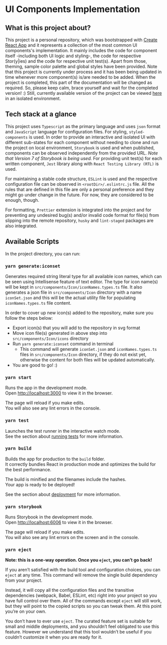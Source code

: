 # UI Components Implementation

## What is this project about?

This project is a personal repository, which was bootstrapped with [Create React App](https://github.com/facebook/create-react-app) and it represents a collection of the most common UI components's implementation. It mainly includes the code for component itself -including both UI logic and styling-, the code for respective Stor(y|ies) and the code for respective unit test(s). Apart from those, theming, sample color palette and global styles have been provided. Note that this project is currently under process and it has been being updated in time whenever more component(s) is/are needed to be added. When the project is completed, this part of the documentation will be changed as required. So, please keep calm, brace yourself and wait for the completed version! :) Still, currently available version of the project can be viewed [here](https://64725a0d7e193771886bdb49-nmjeetlbmt.chromatic.com/) in an isolated environment.

## Tech stack at a glance

This project uses `Typescript` as the primary language and uses `json` format and `JavaScript` language for configuration files. For styling, `styled-components` is used. In order to provide an interactive and isolated UI with different sub-states for each component without needing to clone and run the project on local environment, `Storybook` is used and when published, components can be observed independently from the provided URL. _Note that Version 7 of Storybook is being used._ For providing unit test(s) for each written component, `Jest` library along with `React Testing Library (RTL)` is used.

For maintaining a stable code structure, `ESLint` is used and the respective configuration file can be observed in `<rootDir>/.eslintrc.js` file. All the rules that are defined in this file are only a personal preference and they might go under change in the future. For now, they are considered to be enough, though.

For formatting, `Prettier` extension is integrated into the project and for preventing any undesired bug(s) and/or invalid code format for file(s) from slipping into the remote repository, `husky` and `lint-staged` packages are also integrated.

## Available Scripts

In the project directory, you can run:

### `yarn generate:iconset`

Generates required string literal type for all available icon names, which can be seen using Intellisense feature of text editor. The type for icon name(s) will be kept in `src/components/Icon/iconNames.types.ts` file. It also generates a json file in `src/components/Icon` directory with a name `iconSet.json` and this will be the actual utility file for populating `iconNames.types.ts` file content.

In order to cover up new icon(s) added to the repository, make sure you follow the steps below:

- Export icon(s) that you will add to the repository in svg format
- Move icon file(s) generated in above step into `src/components/Icon/icons` directory
- Run `yarn generate:iconset` command in terminal
  - This command will generate `iconSet.json` and `iconNames.types.ts` files in `src/components/Icon` directory, if they do not exist yet, otherwise the content for both files will be updated automatically.
- You are good to go! :)

### `yarn start`

Runs the app in the development mode.\
Open [http://localhost:3000](http://localhost:3000) to view it in the browser.

The page will reload if you make edits.\
You will also see any lint errors in the console.

### `yarn test`

Launches the test runner in the interactive watch mode.\
See the section about [running tests](https://facebook.github.io/create-react-app/docs/running-tests) for more information.

### `yarn build`

Builds the app for production to the `build` folder.\
It correctly bundles React in production mode and optimizes the build for the best performance.

The build is minified and the filenames include the hashes.\
Your app is ready to be deployed!

See the section about [deployment](https://facebook.github.io/create-react-app/docs/deployment) for more information.

### `yarn storybook`

Runs Storybook in the development mode.\
Open [http://localhost:6006](http://localhost:6006) to view it in the browser.

The page will reload if you make edits.\
You will also see any lint errors on the screen and in the console.

### `yarn eject`

**Note: this is a one-way operation. Once you `eject`, you can’t go back!**

If you aren’t satisfied with the build tool and configuration choices, you can `eject` at any time. This command will remove the single build dependency from your project.

Instead, it will copy all the configuration files and the transitive dependencies (webpack, Babel, ESLint, etc) right into your project so you have full control over them. All of the commands except `eject` will still work, but they will point to the copied scripts so you can tweak them. At this point you’re on your own.

You don’t have to ever use `eject`. The curated feature set is suitable for small and middle deployments, and you shouldn’t feel obligated to use this feature. However we understand that this tool wouldn’t be useful if you couldn’t customize it when you are ready for it.
